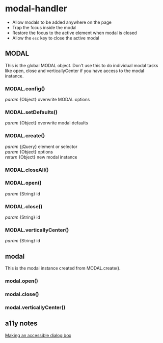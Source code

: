 modal-handler
=============

* Allow modals to be added anywhere on the page
* Trap the focus inside the modal
* Restore the focus to the active element when modal is closed
* Allow the `esc` key to close the active modal


MODAL
-----
This is the global MODAL object. Don't use this to do individual modal tasks like open, close and verticallyCenter if you have access to the modal instance.

### MODAL.config()
_param_ {Object} overwrite MODAL options

### MODAL.setDefaults()
_param_ {Object} overwrite modal defaults

### MODAL.create()
_param_ {jQuery} element or selector  
_param_ {Object} options  
_return_ {Object} new modal instance

### MODAL.closeAll()

### MODAL.open()
_param_ {String} id

### MODAL.close()
_param_ {String} id

### MODAL.verticallyCenter()
_param_ {String} id


modal
-----
This is the modal instance created from MODAL.create().

### modal.open()
### modal.close()
### modal.verticallyCenter()


a11y notes
----------
[Making an accessible dialog box](http://www.nczonline.net/blog/2013/02/12/making-an-accessible-dialog-box/)
